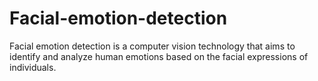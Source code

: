 # Facial-emotion-detection
Facial emotion detection is a computer vision technology that aims to identify and analyze human emotions based on the facial expressions of individuals. 
